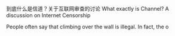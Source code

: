 到底什么是信道？关于互联网审查的讨论
What exactly is Channel? A discussion on Internet Censorship

People often say that climbing over the wall is illegal. In fact, the o
<!--stackedit_data:
eyJoaXN0b3J5IjpbLTIxMzkxNDE1MCwxMTM2NjY1NDU3XX0=
-->